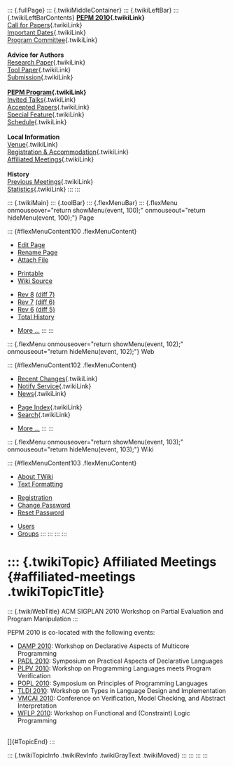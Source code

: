 ::: {.fullPage}
::: {.twikiMiddleContainer}
::: {.twikiLeftBar}
::: {.twikiLeftBarContents}
**[PEPM 2010](WebHome){.twikiLink}**\
[Call for Papers](CallForPapers){.twikiLink}\
[Important Dates](ImportantDates){.twikiLink}\
[Program Committee](ProgramCommittee){.twikiLink}\
\
**Advice for Authors**\
[Research Paper](ResearchPaperAdvice){.twikiLink}\
[Tool Paper](ToolPaperAdvice){.twikiLink}\
[Submission](PaperSubmission){.twikiLink}\
\
**[PEPM Program](Program){.twikiLink}**\
[Invited Talks](InvitedTalks){.twikiLink}\
[Accepted Papers](AcceptedPapers){.twikiLink}\
[Special Feature](SpecialFeature){.twikiLink}\
[Schedule](Program){.twikiLink}\
\
**Local Information**\
[Venue](WorkshopVenue){.twikiLink}\
[Registration & Accommodation](RegistrationAndAccomodation){.twikiLink}\
[Affiliated Meetings](AffiliatedMeetings){.twikiLink}\
\
**History**\
[Previous Meetings](PreviousMeetings){.twikiLink}\
[Statistics](HistoricalStatistics){.twikiLink}
:::
:::

::: {.twikiMain}
::: {.toolBar}
::: {.flexMenuBar}
::: {.flexMenu onmouseover="return showMenu(event, 100);" onmouseout="return hideMenu(event, 100);"}
Page

::: {#flexMenuContent100 .flexMenuContent}
-   [Edit
    Page](http://www.program-transformation.org/edit/PEPM10/AffiliatedMeetings?t=1536827660)
-   [Rename
    Page](http://www.program-transformation.org/rename/PEPM10/AffiliatedMeetings)
-   [Attach
    File](http://www.program-transformation.org/attach/PEPM10/AffiliatedMeetings)

<!-- -->

-   [Printable](http://www.program-transformation.org/view/PEPM10/AffiliatedMeetings?skin=print.pattern)
-   [Wiki
    Source](http://www.program-transformation.org/view/PEPM10/AffiliatedMeetings?skin=text&raw=on&contenttype=text/plain)

<!-- -->

-   [Rev
    8](http://www.program-transformation.org/view/PEPM10/AffiliatedMeetings?rev=1.8)
    [(diff 7)](http://www.program-transformation.org/rdiff/PEPM10/AffiliatedMeetings?rev1=1.8&rev2=1.7)
-   [Rev
    7](http://www.program-transformation.org/view/PEPM10/AffiliatedMeetings?rev=1.7)
    [(diff 6)](http://www.program-transformation.org/rdiff/PEPM10/AffiliatedMeetings?rev1=1.7&rev2=1.6)
-   [Rev
    6](http://www.program-transformation.org/view/PEPM10/AffiliatedMeetings?rev=1.6)
    [(diff 5)](http://www.program-transformation.org/rdiff/PEPM10/AffiliatedMeetings?rev1=1.6&rev2=1.5)
-   [Total
    History](http://www.program-transformation.org/rdiff/PEPM10/AffiliatedMeetings)

<!-- -->

-   [More
    \...](http://www.program-transformation.org/oops/PEPM10/AffiliatedMeetings?template=oopsmore&param1=1.8&param2=1.8)
:::
:::

::: {.flexMenu onmouseover="return showMenu(event, 102);" onmouseout="return hideMenu(event, 102);"}
Web

::: {#flexMenuContent102 .flexMenuContent}
-   [Recent Changes](WebChanges){.twikiLink}
-   [Notify Service](WebNotify){.twikiLink}
-   [News](WebNews){.twikiLink}

<!-- -->

-   [Page Index](WebIndex){.twikiLink}
-   [Search](WebSearch){.twikiLink}

<!-- -->

-   [More
    \...](http://www.program-transformation.org/oops/PEPM10/AffiliatedMeetings?template=oopsmore&param1=1.8&param2=1.8)
:::
:::

::: {.flexMenu onmouseover="return showMenu(event, 103);" onmouseout="return hideMenu(event, 103);"}
Wiki

::: {#flexMenuContent103 .flexMenuContent}
-   [About
    TWiki](http://www.program-transformation.org/view/TWiki/WebHome)
-   [Text
    Formatting](http://www.program-transformation.org/view/TWiki/TextFormattingRules)

<!-- -->

-   [Registration](http://www.program-transformation.org/view/TWiki/TWikiRegistration)
-   [Change
    Password](http://www.program-transformation.org/view/TWiki/ChangePassword)
-   [Reset
    Password](http://www.program-transformation.org/view/TWiki/ResetPassword)

<!-- -->

-   [Users](http://www.program-transformation.org/view/Main/TWikiUsers)
-   [Groups](http://www.program-transformation.org/view/Main/TWikiGroups)
:::
:::
:::
:::

::: {.twikiTopic}
Affiliated Meetings {#affiliated-meetings .twikiTopicTitle}
===================

::: {.twikiWebTitle}
ACM SIGPLAN 2010 Workshop on Partial Evaluation and Program Manipulation
:::

PEPM 2010 is co-located with the following events:

-   [DAMP 2010](http://damp10.cs.nmsu.edu/): Workshop on Declarative
    Aspects of Multicore Programming
-   [PADL 2010](http://clip.dia.fi.upm.es/Conferences/PADL-2010/):
    Symposium on Practical Aspects of Declarative Languages
-   [PLPV 2010](http://slang.soe.ucsc.edu/plpv10/): Workshop on
    Programming Languages meets Program Verification
-   [POPL 2010](http://www.cse.psu.edu/popl/10/): Symposium on
    Principles of Programming Languages
-   [TLDI
    2010](http://research.microsoft.com/en-us/um/people/akenn/tldi2010/):
    Workshop on Types in Language Design and Implementation
-   [VMCAI 2010](http://software.imdea.org/events/vmcai10/): Conference
    on Verification, Model Checking, and Abstract Interpretation
-   [WFLP 2010](http://babel.ls.fi.upm.es/events/wflp2010/): Workshop on
    Functional and (Constraint) Logic Programming

\
[]{#TopicEnd}
:::

::: {.twikiTopicInfo .twikiRevInfo .twikiGrayText .twikiMoved}
:::
:::
:::
:::
